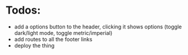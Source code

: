 # Todos:

- add a options button to the header, clicking it shows options (toggle dark/light mode, toggle metric/imperial)
- add routes to all the footer links
- deploy the thing

